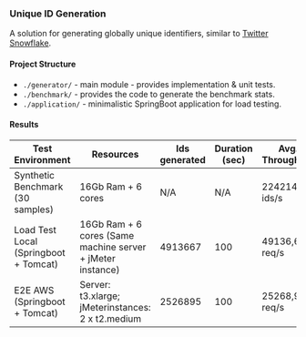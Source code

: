 ### Unique ID Generation
A solution for generating globally unique identifiers, similar to [Twitter Snowflake](https://en.wikipedia.org/wiki/Snowflake_ID).

#### Project Structure
* `./generator/` - main module - provides implementation & unit tests.
* `./benchmark/` - provides the code to generate the benchmark stats.
* `./application/` - minimalistic SpringBoot application for load testing.

#### Results

| Test Environment                      | Resources                                                  | Ids generated | Duration (sec) | Avg. Throughput |
|---------------------------------------|------------------------------------------------------------|---------------|----------------|-----------------|
| Synthetic Benchmark (30 samples)      | 16Gb Ram + 6 cores                                         | N/A           | N/A            | 224214,98 ids/s |
| Load Test Local (Springboot + Tomcat) | 16Gb Ram + 6 cores (Same machine server + jMeter instance) | 4913667       | 100            | 49136,67 req/s  |
| E2E AWS (Springboot + Tomcat)         | Server: t3.xlarge; jMeterinstances:  2 x t2.medium         | 2526895       | 100            | 25268,95 req/s  |